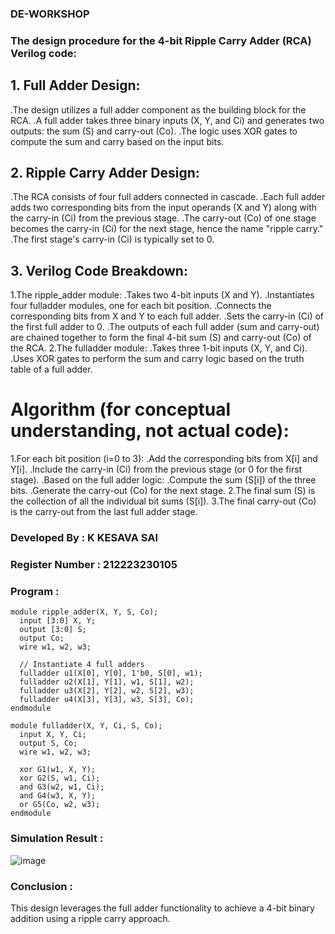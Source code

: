 ### DE-WORKSHOP
### The design procedure for the 4-bit Ripple Carry Adder (RCA) Verilog code:
## 1. Full Adder Design:
.The design utilizes a full adder component as the building block for the RCA.
.A full adder takes three binary inputs (X, Y, and Ci) and generates two outputs: the sum (S) and carry-out (Co).
.The logic uses XOR gates to compute the sum and carry based on the input bits.
## 2. Ripple Carry Adder Design:
.The RCA consists of four full adders connected in cascade.
.Each full adder adds two corresponding bits from the input operands (X and Y) along with the carry-in (Ci) from the previous stage.
.The carry-out (Co) of one stage becomes the carry-in (Ci) for the next stage, hence the name "ripple carry."
.The first stage's carry-in (Ci) is typically set to 0.
## 3. Verilog Code Breakdown:
1.The ripple_adder module:
   .Takes two 4-bit inputs (X and Y).
   .Instantiates four fulladder modules, one for each bit position.
   .Connects the corresponding bits from X and Y to each full adder.
   .Sets the carry-in (Ci) of the first full adder to 0.
   .The outputs of each full adder (sum and carry-out) are chained together to form the final 4-bit sum (S) and carry-out (Co) of the RCA.
2.The fulladder module:
   .Takes three 1-bit inputs (X, Y, and Ci).
   .Uses XOR gates to perform the sum and carry logic based on the truth table of a full adder.
# Algorithm (for conceptual understanding, not actual code):
  1.For each bit position (i=0 to 3):
    .Add the corresponding bits from X[i] and Y[i].
    .Include the carry-in (Ci) from the previous stage (or 0 for the first stage).
    .Based on the full adder logic:
    .Compute the sum (S[i]) of the three bits.
    .Generate the carry-out (Co) for the next stage.
2.The final sum (S) is the collection of all the individual bit sums (S[i]).
3.The final carry-out (Co) is the carry-out from the last full adder stage.    
### Developed By : K KESAVA SAI
### Register Number : 212223230105
### Program : 
```VERLOG
module ripple_adder(X, Y, S, Co);
  input [3:0] X, Y;
  output [3:0] S;
  output Co;
  wire w1, w2, w3;

  // Instantiate 4 full adders
  fulladder u1(X[0], Y[0], 1'b0, S[0], w1);
  fulladder u2(X[1], Y[1], w1, S[1], w2);
  fulladder u3(X[2], Y[2], w2, S[2], w3);
  fulladder u4(X[3], Y[3], w3, S[3], Co);
endmodule

module fulladder(X, Y, Ci, S, Co);
  input X, Y, Ci;
  output S, Co;
  wire w1, w2, w3;

  xor G1(w1, X, Y);
  xor G2(S, w1, Ci);
  and G3(w2, w1, Ci);
  and G4(w3, X, Y);
  or G5(Co, w2, w3);
endmodule
```
### Simulation Result :
![image](https://github.com/Kesavasai20/WORKSHOP/assets/138849303/c2e4bd0c-691f-43f2-8f37-833260a580a3)
### Conclusion :
This design leverages the full adder functionality to achieve a 4-bit binary addition using a ripple carry approach.


   

